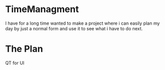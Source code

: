 # TimeManagment
I have for a long time wanted to make a project where i can easily plan my day by just a normal form and use it to see what i have to do next.

# The Plan

QT for UI


